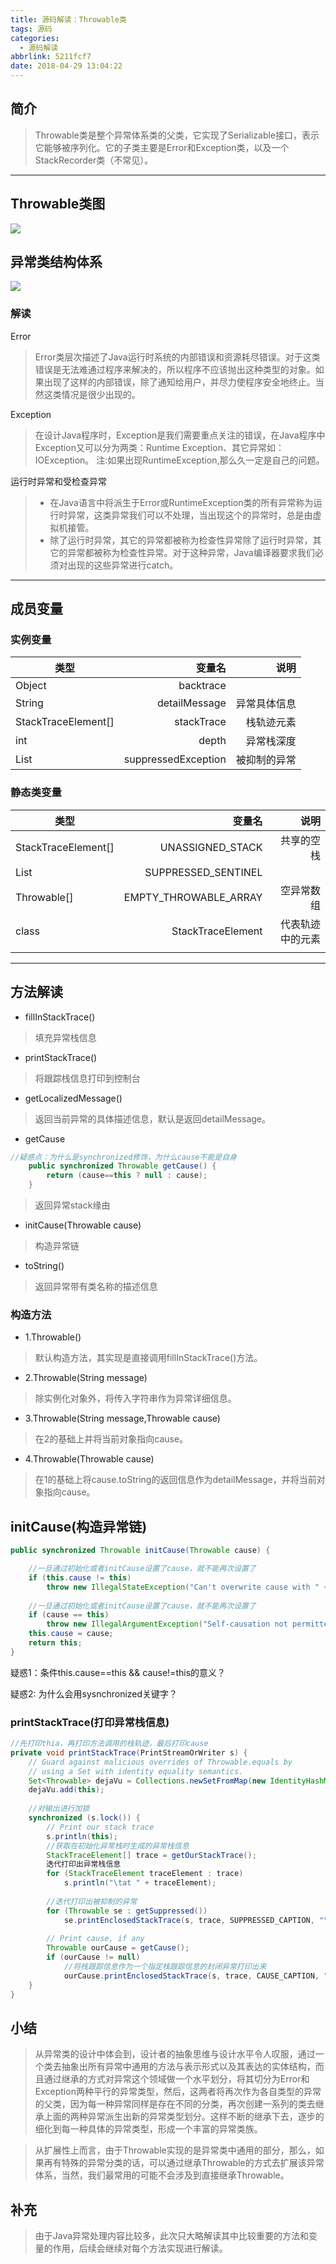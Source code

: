 ```yaml
---
title: 源码解读：Throwable类
tags: 源码
categories:
  - 源码解读
abbrlink: 5211fcf7
date: 2018-04-29 13:04:22
---
```


## 简介

> Throwable类是整个异常体系类的父类，它实现了Serializable接口，表示它能够被序列化。它的子类主要是Error和Exception类，以及一个StackRecorder类（不常见）。
---
<!--more-->

## Throwable类图

![](https://raw.githubusercontent.com/a347807131/ms/master/images/20200118100858.png)

## 异常类结构体系

![](https://raw.githubusercontent.com/a347807131/ms/master/images/20200118100927.png)
### 解读

Error
> Error类层次描述了Java运行时系统的内部错误和资源耗尽错误。对于这类错误是无法难通过程序来解决的，所以程序不应该抛出这种类型的对象。如果出现了这样的内部错误，除了通知给用户，并尽力使程序安全地终止。当然这类情况是很少出现的。

Exception
> 在设计Java程序时，Exception是我们需要重点关注的错误，在Java程序中Exception又可以分为两类：Runtime Exception、其它异常如：IOException。
注:如果出现RuntimeException,那么久一定是自己的问题。

运行时异常和受检查异常
> * 在Java语言中将派生于Error或RuntimeException类的所有异常称为运行时异常，这类异常我们可以不处理，当出现这个的异常时，总是由虚拟机接管。
> * 除了运行时异常，其它的异常都被称为检查性异常除了运行时异常，其它的异常都被称为检查性异常。对于这种异常，Java编译器要求我们必须对出现的这些异常进行catch。
-----------

## 成员变量

### 实例变量
|类型     |   变量名      | 说明 |
|----    |   ---------: |-----: |
|Object|backtrace||
|String|detailMessage|异常具体信息|
|StackTraceElement[]|stackTrace|栈轨迹元素|
|int|depth|异常栈深度|
|List<Throwable>|suppressedException|被抑制的异常|
### 静态类变量
|类型     |   变量名      | 说明 |
|----    |   ---------: |-----: |
|StackTraceElement[]|UNASSIGNED_STACK|共享的空栈|
|List<Throwable>|SUPPRESSED_SENTINEL||
|Throwable[]|EMPTY_THROWABLE_ARRAY|空异常数组|
|class|StackTraceElement|代表轨迹中的元素|
||||
---

## 方法解读

- fillInStackTrace()
> 填充异常栈信息

- printStackTrace()
> 将跟踪栈信息打印到控制台

- getLocalizedMessage()
> 返回当前异常的具体描述信息，默认是返回detailMessage。

- getCause
```java
//疑惑点：为什么是synchronized修饰，为什么cause不能是自身
    public synchronized Throwable getCause() {
        return (cause==this ? null : cause);
    }
```
> 返回异常stack缘由

- initCause(Throwable cause)
> 构造异常链

- toString()
> 返回异常带有类名称的描述信息

### 构造方法

- 1.Throwable()
> 默认构造方法，其实现是直接调用fillInStackTrace()方法。

- 2.Throwable(String message)
> 除实例化对象外，将传入字符串作为异常详细信息。

- 3.Throwable(String message,Throwable cause)
> 在2的基础上并将当前对象指向cause。

- 4.Throwable(Throwable cause)
> 在1的基础上将cause.toString的返回信息作为detailMessage，并将当前对象指向cause。

## initCause(构造异常链)

```java
public synchronized Throwable initCause(Throwable cause) {

    //一旦通过初始化或者initCause设置了cause，就不能再次设置了  
    if (this.cause != this)
        throw new IllegalStateException("Can't overwrite cause with " +Objects.toString(cause, "a null"), this);
        
    //一旦通过初始化或者initCause设置了cause，就不能再次设置了  
    if (cause == this)
        throw new IllegalArgumentException("Self-causation not permitted", this);
    this.cause = cause;
    return this;
}
```
疑惑1：条件this.cause==this && cause!=this的意义？

疑惑2: 为什么会用sysnchronized关键字？

### printStackTrace(打印异常栈信息)
```java
//先打印thia，再打印方法调用的栈轨迹，最后打印cause 
private void printStackTrace(PrintStreamOrWriter s) {
    // Guard against malicious overrides of Throwable.equals by
    // using a Set with identity equality semantics.
    Set<Throwable> dejaVu = Collections.newSetFromMap(new IdentityHashMap<>());
    dejaVu.add(this);
    
    //对输出进行加锁
    synchronized (s.lock()) {
        // Print our stack trace
        s.println(this);
        //获取在初始化异常栈时生成的异常栈信息
        StackTraceElement[] trace = getOurStackTrace();
        迭代打印出异常栈信息
        for (StackTraceElement traceElement : trace)
            s.println("\tat " + traceElement);
    
        //迭代打印出被抑制的异常
        for (Throwable se : getSuppressed())
            se.printEnclosedStackTrace(s, trace, SUPPRESSED_CAPTION, "\t", dejaVu);
    
        // Print cause, if any
        Throwable ourCause = getCause();
        if (ourCause != null)
            //将栈跟踪信息作为一个指定栈跟踪信息的封闭异常打印出来
            ourCause.printEnclosedStackTrace(s, trace, CAUSE_CAPTION, "", dejaVu);
    }
} 
```

## 小结

> 从异常类的设计中体会到，设计者的抽象思维与设计水平令人叹服，通过一个类去抽象出所有异常中通用的方法与表示形式以及其表达的实体结构，而且通过继承的方式对异常这个领域做一个水平划分，将其切分为Error和Exception两种平行的异常类型，然后，这两者将再次作为各自类型的异常的父类，因为每一种异常同样是存在不同的分类，再次创建一系列的类去继承上面的两种异常派生出新的异常类型划分。这样不断的继承下去，逐步的细化到每一种具体的异常类型，形成一个丰富的异常类族。

> 从扩展性上而言，由于Throwable实现的是异常类中通用的部分，那么，如果再有特殊的异常分类的话，可以通过继承Throwable的方式去扩展该异常体系，当然，我们最常用的可能不会涉及到直接继承Throwable。

## 补充
> 由于Java异常处理内容比较多，此次只大略解读其中比较重要的方法和变量的作用，后续会继续对每个方法实现进行解读。